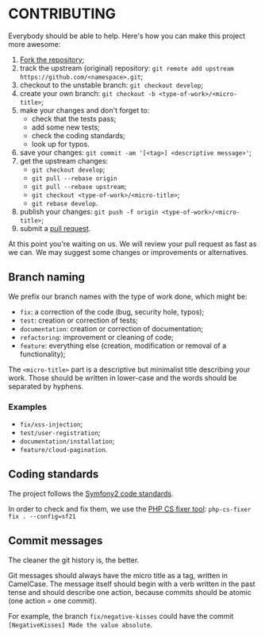 # CONTRIBUTING

Everybody should be able to help. Here's how you can make this project more
awesome:

 1. [Fork the repository](https://github.com/<namespace>/fork_select);
 2. track the upstream (original) repository: `git remote add upstream https://github.com/<namespace>.git`;
 3. checkout to the unstable branch: `git checkout develop`;
 4. create your own branch: `git checkout -b <type-of-work>/<micro-title>`;
 5. make your changes and don't forget to:
    * check that the tests pass;
    * add some new tests;
    * check the coding standards;
    * look up for typos.
 6. save your changes: `git commit -am '[<tag>] <descriptive message>'`;
 7. get the upstream changes:
    * `git checkout develop`;
    * `git pull --rebase origin`
    * `git pull --rebase upstream`;
    * `git checkout <type-of-work>/<micro-title>`;
    * `git rebase develop`.
 8. publish your changes: `git push -f origin <type-of-work>/<micro-title>`;
 9. submit a
    [pull request](https://help.github.com/articles/creating-a-pull-request).

At this point you're waiting on us. We will review your pull request as fast
as we can. We may suggest some changes or improvements or alternatives.

## Branch naming

We prefix our branch names with the type of work done, which might be:

 * `fix`: a correction of the code (bug, security hole, typos);
 * `test`: creation or correction of tests;
 * `documentation`: creation or correction of documentation;
 * `refactoring`: improvement or cleaning of code;
 * `feature`: everything else (creation, modification
   or removal of a functionality);

The `<micro-title>` part is a descriptive but minimalist title describing your
work. Those should be written in lower-case and the words should be separated
by hyphens.

### Examples

 * `fix/xss-injection`;
 * `test/user-registration`;
 * `documentation/installation`;
 * `feature/cloud-pagination`.

## Coding standards

The project follows the
[Symfony2 code standards](http://symfony.com/doc/master/contributing/code/standards.html).

In order to check and fix them, we use the
[PHP CS fixer tool](http://cs.sensiolabs.org/):
`php-cs-fixer fix . --config=sf21`

## Commit messages

The cleaner the git history is, the better.

Git messages should always have the micro title as a tag, written in CamelCase.
The message itself should begin with a verb written in the past tense and
should describe one action, because commits should be atomic (one action = one
commit).

For example, the branch `fix/negative-kisses` could have the commit
`[NegativeKisses] Made the value absolute`.
